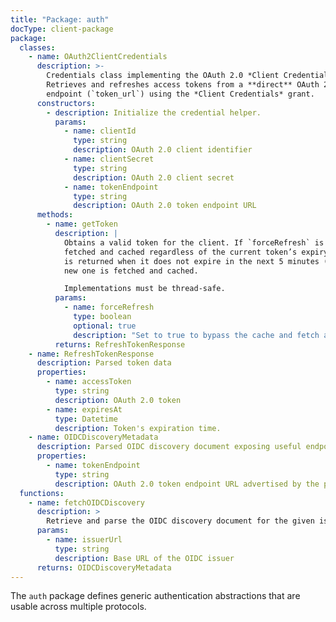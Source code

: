 ```yaml
---
title: "Package: auth"
docType: client-package
package:
  classes:
    - name: OAuth2ClientCredentials
      description: >-
        Credentials class implementing the OAuth 2.0 *Client Credentials* grant.
        Retrieves and refreshes access tokens from a **direct** OAuth 2.0 token
        endpoint (`token_url`) using the *Client Credentials* grant.
      constructors:
        - description: Initialize the credential helper.
          params:
            - name: clientId
              type: string
              description: OAuth 2.0 client identifier
            - name: clientSecret
              type: string
              description: OAuth 2.0 client secret
            - name: tokenEndpoint
              type: string
              description: OAuth 2.0 token endpoint URL
      methods:
        - name: getToken
          description: |
            Obtains a valid token for the client. If `forceRefresh` is set to `true`, a new token is
            fetched and cached regardless of the current token’s expiry. The cached token
            is returned when it does not expire in the next 5 minutes (300 seconds). Otherwise, a 
            new one is fetched and cached. 

            Implementations must be thread-safe.
          params:
            - name: forceRefresh
              type: boolean
              optional: true
              description: "Set to true to bypass the cache and fetch a new token (default: false). NOT RECOMMENDED. Force with caution!"
          returns: RefreshTokenResponse
    - name: RefreshTokenResponse
      description: Parsed token data
      properties:
        - name: accessToken
          type: string
          description: OAuth 2.0 token
        - name: expiresAt
          type: Datetime
          description: Token's expiration time.
    - name: OIDCDiscoveryMetadata
      description: Parsed OIDC discovery document exposing useful endpoints.
      properties:
        - name: tokenEndpoint
          type: string
          description: OAuth 2.0 token endpoint URL advertised by the provider
  functions:
    - name: fetchOIDCDiscovery
      description: >
        Retrieve and parse the OIDC discovery document for the given issuer. See: https://openid.net/specs/openid-connect-discovery-1_0.html
      params:
        - name: issuerUrl
          type: string
          description: Base URL of the OIDC issuer
      returns: OIDCDiscoveryMetadata
---
```


The `auth` package defines generic authentication abstractions that are usable across multiple protocols.

